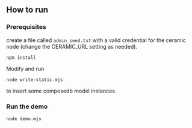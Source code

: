 ## How to run

### Prerequisites

create a file called `admin_seed.txt` with a valid credential for the ceramic node (change the CERAMIC_URL setting as needed).  

`npm install`

Modify and run 

```node write-static.mjs``` 

to insert some composedb model instances.


### Run the demo

```
node demo.mjs
```
